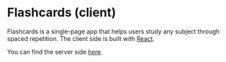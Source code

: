 # Flashcards (client)

Flashcards is a single-page app that helps users study any subject through spaced repetition. The client side is built with [React](https://facebook.github.io/react/).

You can find the server side [here](https://github.com/groundberry/flashcards-server).
